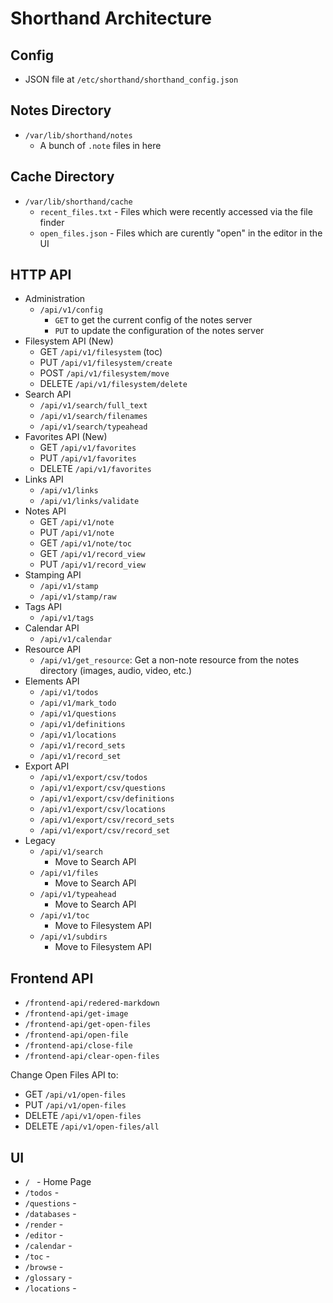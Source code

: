 # Shorthand Architecture

## Config
- JSON file at `/etc/shorthand/shorthand_config.json`

## Notes Directory
- `/var/lib/shorthand/notes`
    + A bunch of `.note` files in here

## Cache Directory
- `/var/lib/shorthand/cache`
    + `recent_files.txt` - Files which were recently accessed via the file finder
    + `open_files.json` - Files which are curently "open" in the editor in the UI

## HTTP API
- Administration
    + `/api/v1/config`
        * `GET` to get the current config of the notes server
        * `PUT` to update the configuration of the notes server
- Filesystem API (New)
    + GET `/api/v1/filesystem` (toc)
    + PUT `/api/v1/filesystem/create`
    + POST `/api/v1/filesystem/move`
    + DELETE `/api/v1/filesystem/delete`
- Search API
    + `/api/v1/search/full_text`
    + `/api/v1/search/filenames`
    + `/api/v1/search/typeahead`
- Favorites API (New)
    + GET `/api/v1/favorites`
    + PUT `/api/v1/favorites`
    + DELETE `/api/v1/favorites`
- Links API
    + `/api/v1/links`
    + `/api/v1/links/validate`
- Notes API
    + GET `/api/v1/note`
    + PUT `/api/v1/note`
    + GET `/api/v1/note/toc`
    + GET `/api/v1/record_view`
    + PUT `/api/v1/record_view`
- Stamping API
    + `/api/v1/stamp`
    + `/api/v1/stamp/raw`
- Tags API
    + `/api/v1/tags`
- Calendar API
    + `/api/v1/calendar`
- Resource API
    + `/api/v1/get_resource`: Get a non-note resource from the notes directory (images, audio, video, etc.)
- Elements API
    + `/api/v1/todos`
    + `/api/v1/mark_todo`
    + `/api/v1/questions`
    + `/api/v1/definitions`
    + `/api/v1/locations`
    + `/api/v1/record_sets`
    + `/api/v1/record_set`
- Export API
    + `/api/v1/export/csv/todos`
    + `/api/v1/export/csv/questions`
    + `/api/v1/export/csv/definitions`
    + `/api/v1/export/csv/locations`
    + `/api/v1/export/csv/record_sets`
    + `/api/v1/export/csv/record_set`
- Legacy
    + `/api/v1/search` 
        * Move to Search API
    + `/api/v1/files`
        * Move to Search API
    + `/api/v1/typeahead`
        * Move to Search API
    + `/api/v1/toc`
        * Move to Filesystem API
    + `/api/v1/subdirs`
        * Move to Filesystem API


## Frontend API
- `/frontend-api/redered-markdown`
- `/frontend-api/get-image`
- `/frontend-api/get-open-files`
- `/frontend-api/open-file`
- `/frontend-api/close-file`
- `/frontend-api/clear-open-files`


Change Open Files API to:
- GET `/api/v1/open-files`
- PUT `/api/v1/open-files`
- DELETE `/api/v1/open-files`
- DELETE `/api/v1/open-files/all`


## UI
- `/ ` - Home Page
- `/todos` -
- `/questions` -
- `/databases` -
- `/render` -
- `/editor` -
- `/calendar` -
- `/toc` -
- `/browse` -
- `/glossary` -
- `/locations` -
